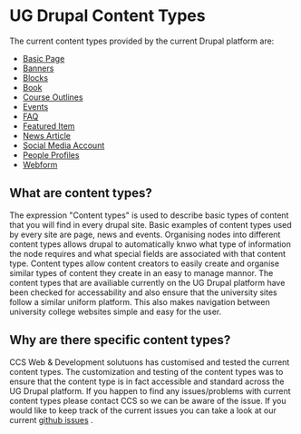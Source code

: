 # UG Drupal Content Types

The current content types provided by the current Drupal platform are:

* [Basic Page](features/howto-page.md)
* [Banners](features/howto-banner.md)
* [Blocks](features/howto-blocks.md)
* [Book](features/howto-book.md)
* [Course Outlines](features/howto-courseoutlines.md)
* [Events](features/howto-events.md)
* [FAQ](features/howto-FAQ.md)
* [Featured Item](features/howto-featured.md)
* [News Article](features/howto-news.md)
* [Social Media Account](features/howto-socialmedia.md)
* [People Profiles](features/howto-profiles.md)
* [Webform](features/howto-webforms.md)

## What are content types?

The expression "Content types" is used to describe basic types of content that you will find in every drupal site. Basic examples of content types used by every site are page, news and events. Organising nodes into different content types allows drupal to automatically knwo what type of information the node requires and what special fields are associated with that content type. Content types allow content creators to easily create and organise similar types of content they create in an easy to manage mannor. The content types that are availiable currently on the UG Drupal platform have been checked for accessability and also ensure that the university sites follow a similar uniform platform. This also makes navigation between university college websites simple and easy for the user.

## Why are there specific content types?
CCS Web & Development solutuons has customised and tested the current content types. The customization and testing of the content types was to ensure that the content type is in fact accessible and standard across the UG Drupal platform. If you happen to find any issues/problems with current content types please contact CCS so we can be aware of the issue. If you would like to keep track of the current issues you can take a look at our current [github issues](https://github.com/ccswbs/hjckrrh/issues) .

